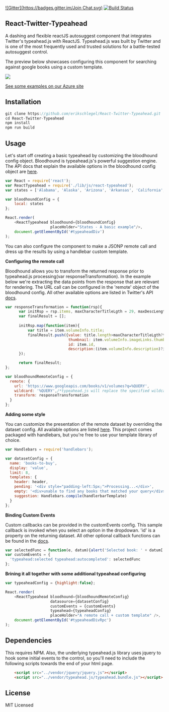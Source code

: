 [![Gitter](https://badges.gitter.im/Join Chat.svg)](https://gitter.im/erikschlegel/React-Twitter-Typeahead?utm_source=badge&utm_medium=badge&utm_campaign=pr-badge&utm_content=badge) [![Build Status](https://travis-ci.org/erikschlegel/React-Twitter-Typeahead.svg)](https://travis-ci.org/erikschlegel/React-Twitter-Typeahead)

## React-Twitter-Typeahead
A dashing and flexible reactJS autosuggest component that integrates Twitter's typeahead.js with ReactJS. Typeahead.js was built by Twitter and is one of the most frequently used and trusted solutions for a battle-tested autosuggest control. 

The preview below showcases configuring this component for searching against google books using a custom template.

![](https://raw.githubusercontent.com/erikschlegel/React-Twitter-Typeahead/master/assets/react-typeahead-animation.gif)

[See some examples on our Azure site](http://reactypeahead.azurewebsites.net/example/)

## Installation
```js
git clone https://github.com/erikschlegel/React-Twitter-Typeahead.git
cd React-Twitter-Typeahead
npm install
npm run build
```
## Usage
Let's start off creating a basic typeahead by customizing the bloodhound config object. Bloodhound is typeahead.js's powerful suggestion engine. The API docs that explain the available options in the bloodhound config object are [here](https://github.com/twitter/typeahead.js/blob/master/doc/bloodhound.md#options).
```js
var React = require('react');
var ReactTypeahead = require('./lib/js/react-typeahead');
var states = ['Alabama', 'Alaska', 'Arizona', 'Arkansas', 'California';//....

var bloodhoundConfig = {
	local: states
};

React.render(
    <ReactTypeahead bloodhound={bloodhoundConfig} 
                    placeHolder="States - A basic example"/>,
    document.getElementById('#typeaheadDiv')
);
```

You can also configure the component to make a JSONP remote call and dress up the results by using a handlebar custom template.

**Configuring the remote call**

Bloodhound allows you to transform the returned response prior to typeahead.js processing(var responseTransformation). In the example below we're extracting the data points from the response that are relevant for rendering. The URL call can be configured in the 'remote' object of the bloodhound config. All other available options are listed in Twitter's API [docs](https://github.com/twitter/typeahead.js/blob/master/doc/bloodhound.md#remote).
```js
var responseTransformation = function(rsp){
      var initRsp = rsp.items, maxCharacterTitleLgth = 29, maxDescLength = 80;
      var finalResult = [];
      
      initRsp.map(function(item){
          var title = item.volumeInfo.title;
          finalResult.push({value: title.length>maxCharacterTitleLgth?title.substring(0, maxCharacterTitleLgth):title,
                            thumbnail: item.volumeInfo.imageLinks.thumbnail,
                            id: item.id,
                            description:(item.volumeInfo.description)?item.volumeInfo.description.substring(0, maxDescLength):''});
      });

      return finalResult;
};

var bloodhoundRemoteConfig = {
  remote: {
    url: 'https://www.googleapis.com/books/v1/volumes?q=%QUERY',
    wildcard: '%QUERY',/*typeahead.js will replace the specified wildcard with the inputted value in the GET call*/
    transform: responseTransformation
  }
};
```
**Adding some style**

You can customize the presentation of the remote dataset by overriding the dataset config. All available options are listed [here](https://github.com/twitter/typeahead.js/blob/master/doc/jquery_typeahead.md#datasets). This project comes packaged with handlebars, but you're free to use your template library of choice. 
```js
var Handlebars = require('handlebars');

var datasetConfig = {
  name: 'books-to-buy',
  display: 'value',
  limit: 8,
  templates: {
    header: header,
    pending: '<div style="padding-left:5px;">Processing...</div>',
    empty: '<div>unable to find any books that matched your query</div>',
    suggestion: Handlebars.compile(handlerbarTemplate)
  }
};
```
**Binding Custom Events**

Custom callbacks can be provided in the customEvents config. This sample callback is invoked when you select an option in the dropdowan. 'id' is a property on the returning dataset. All other optional callback functions can be found in the [docs](https://github.com/twitter/typeahead.js/blob/master/doc/jquery_typeahead.md#custom-events). 
```js
var selectedFunc = function(e, datum){alert('Selected book: ' + datum['id']);};
var customEvents = {
  'typeahead:selected typeahead:autocompleted': selectedFunc
};
```

**Brining it all together with some additional typeahead configuring**

```js
var typeaheadConfig = {highlight:false};

React.render(
    <ReactTypeahead bloodhound={bloodhoundRemoteConfig} 
                    datasource={datasetConfig}
                    customEvents = {customEvents}
                    typeahead={typeaheadConfig}
                    placeHolder="A remote call + custom template" />,
    document.getElementById('#typeaheadDivRpc')
);
```

## Dependencies
This requires NPM. Also, the underlying typeahead.js library uses jquery to hook some initial events to the control, so you'll need to include the following scripts towards the end of your html page.   
```html
    <script src="../vendor/jquery/jquery.js"></script>
    <script src="../vendor/typeahead.js/typeahead.bundle.js"></script>
```

## License
MIT Licensed